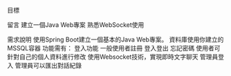 目標
 
 留言
建立一個Java Web專案
熟悉WebSocket使用
 
需求說明
使用Spring Boot建立一個基本的Java Web專案。
資料庫使用你建立的MSSQL容器
功能需有：
登入功能
一般使用者註冊
登入登出
忘記密碼
使用者可針對自己的個人資料進行修改
使用Websocket技術，實現即時文字聊天
管理員登入
管理員可以匯出對話紀錄